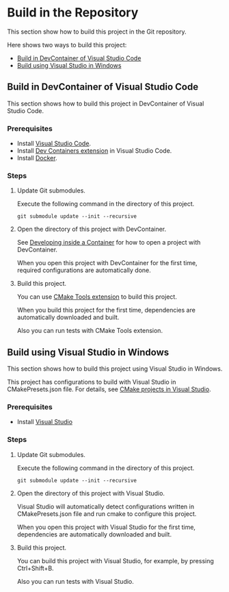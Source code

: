 # Build in the Repository

This section show how to build this project in the Git repository.

Here shows two ways to build this project:

- [Build in DevContainer of Visual Studio Code](#build-in-devcontainer-of-visual-studio-code)
- [Build using Visual Studio in Windows](#build-using-visual-studio-in-windows)

## Build in DevContainer of Visual Studio Code

This section shows how to build this project
in DevContainer of Visual Studio Code.

### Prerequisites

- Install [Visual Studio Code](https://code.visualstudio.com/).
- Install [Dev Containers extension](https://marketplace.visualstudio.com/items?itemName=ms-vscode-remote.remote-containers) in Visual Studio Code.
- Install [Docker](https://www.docker.com/).

### Steps

1. Update Git submodules.

   Execute the following command in the directory of this project.

   ```shell
   git submodule update --init --recursive
   ```

2. Open the directory of this project with DevContainer.

   See
   [Developing inside a Container](https://code.visualstudio.com/docs/devcontainers/containers)
   for how to open a project with DevContainer.

   When you open this project with DevContainer for the first time,
   required configurations are automatically done.

3. Build this project.

   You can use
   [CMake Tools extension](https://marketplace.visualstudio.com/items?itemName=ms-vscode.cmake-tools)
   to build this project.

   When you build this project for the first time,
   dependencies are automatically downloaded and built.

   Also you can run tests with CMake Tools extension.

## Build using Visual Studio in Windows

This section shows how to build this project
using Visual Studio in Windows.

This project has configurations to build with Visual Studio in CMakePresets.json file.
For details, see
[CMake projects in Visual Studio](https://learn.microsoft.com/en-us/cpp/build/cmake-projects-in-visual-studio?view=msvc-170).

### Prerequisites

- Install [Visual Studio](https://visualstudio.microsoft.com/)

### Steps

1. Update Git submodules.

   Execute the following command in the directory of this project.

   ```shell
   git submodule update --init --recursive
   ```

2. Open the directory of this project with Visual Studio.

   Visual Studio will automatically detect configurations written in CMakePresets.json file
   and run cmake to configure this project.

   When you open this project with Visual Studio for the first time,
   dependencies are automatically downloaded and built.

3. Build this project.

   You can build this project with Visual Studio, for example, by pressing Ctrl+Shift+B.

   Also you can run tests with Visual Studio.
